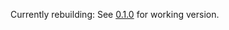 Currently rebuilding: See [0.1.0](https://github.com/tomjschuster/sequelize-ui/tree/0.1.0) for working version.
